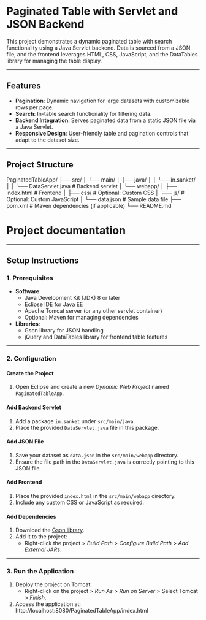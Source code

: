 # **Paginated Table with Servlet and JSON Backend**

This project demonstrates a dynamic paginated table with search functionality using a Java Servlet backend. Data is sourced from a JSON file, and the frontend leverages HTML, CSS, JavaScript, and the DataTables library for managing the table display.

---

## **Features**
- **Pagination**: Dynamic navigation for large datasets with customizable rows per page.
- **Search**: In-table search functionality for filtering data.
- **Backend Integration**: Serves paginated data from a static JSON file via a Java Servlet.
- **Responsive Design**: User-friendly table and pagination controls that adapt to the dataset size.

---

## **Project Structure**

PaginatedTableApp/ ├── src/ │ └── main/ │ ├── java/ │ │ └── in.sanket/ │ │ └── DataServlet.java # Backend servlet │ └── webapp/ │ ├── index.html # Frontend │ ├── css/ # Optional: Custom CSS │ ├── js/ # Optional: Custom JavaScript │ └── data.json # Sample data file ├── pom.xml # Maven dependencies (if applicable) └── README.md 

# Project documentation

---

## **Setup Instructions**

### **1. Prerequisites**
- **Software**:
  - Java Development Kit (JDK) 8 or later
  - Eclipse IDE for Java EE
  - Apache Tomcat server (or any other servlet container)
  - Optional: Maven for managing dependencies
- **Libraries**:
  - Gson library for JSON handling
  - jQuery and DataTables library for frontend table features

---

### **2. Configuration**

#### **Create the Project**
1. Open Eclipse and create a new *Dynamic Web Project* named `PaginatedTableApp`.

#### **Add Backend Servlet**
1. Add a package `in.sanket` under `src/main/java`.
2. Place the provided `DataServlet.java` file in this package.

#### **Add JSON File**
1. Save your dataset as `data.json` in the `src/main/webapp` directory.
2. Ensure the file path in the `DataServlet.java` is correctly pointing to this JSON file.

#### **Add Frontend**
1. Place the provided `index.html` in the `src/main/webapp` directory.
2. Include any custom CSS or JavaScript as required.

#### **Add Dependencies**
1. Download the [Gson library](https://repo1.maven.org/maven2/com/google/code/gson/gson/2.8.9/gson-2.8.9.jar).
2. Add it to the project:
   - Right-click the project > *Build Path* > *Configure Build Path* > *Add External JARs*.

---

### **3. Run the Application**
1. Deploy the project on Tomcat:
   - Right-click on the project > *Run As* > *Run on Server* > Select Tomcat > *Finish*.
2. Access the application at: http://localhost:8080/PaginatedTableApp/index.html
